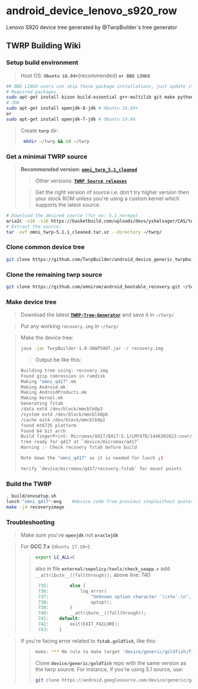 # android_device_lenovo_s920_row
Lenovo S920 device tree generated by @TwrpBuilder`s tree generator

## TWRP Building Wiki

### Setup build environment
> Host OS: **`Ubuntu 16.04+`**(recommended) **` or BBQ LINUX `**
```bash
## BBQ LINUX users can skip these package installations, just update it by -> sudo pacman -Suy <-
# Required packages
sudo apt-get install bison build-essential g++-multilib git make python zip
# JDK
sudo apt-get install openjdk-8-jdk # Ubuntu 16.04+
or
sudo apt-get install openjdk-7-jdk # Ubuntu 14.04
```
> Create **`twrp`** dir:
> ```bash
>  mkdir ~/twrp && cd ~/twrp
>  ```

### Get a minimal TWRP source
> **Recommended version: [`omni_twrp_5.1_cleaned`](https://basketbuild.com/uploads/devs/yshalsager/CAS/twrp/omni_twrp-5.1.1_cleaned.tar.xz)**
>
>> Other versions: [**`TWRP Source releases`**](https://basketbuild.com/devs/yshalsager/CAS/twrp)
>
>> Get the right version of source i.e. don't try higher version then your stock ROM unless you're using a custom kernel which supports the latest source.

```bash
# Download the desired source (for ex: 5.1_norepo)
aria2c -x16 -s16 https://basketbuild.com/uploads/devs/yshalsager/CAS/twrp/omni_twrp-5.1.1_cleaned.tar.xz
# Extract the source:
tar -xvf omni_twrp-5.1.1_cleaned.tar.xz --directory ~/twrp/
```
### Clone common device tree
```bash
git clone https://github.com/TwrpBuilder/android_device_generic_twrpbuilder.git ~/twrp/device/generic/twrpbuilder
```
### Clone the remaining twrp source
```bash
git clone https://github.com/omnirom/android_bootable_recovery.git ~/twrp/bootable/recovery --depth=1
```
### Make device tree
>Download the latest [**`TWRP-Tree-Generator`**](https://github.com/TwrpBuilder/twrpbuilder_tree_generator/releases/latest) and save it in `~/twrp/`

> Put any working `recovery.img` in `~/twrp/`

> Make the device tree:
>```bash
>java -jar TwrpBuilder-1.0-SNAPSHOT.jar -r recovery.img
>```
>> Output be like this:
>```bash
>Building tree using: recovery.img
>Found gzip comression in ramdisk
>Making "omni_q417".mk
>Making Android.mk
>Making AndroidProducts.mk
>Making kernel.mk
>Generating fstab
>/data ext4 /dev/block/mmcblk0p3
>/system ext4 /dev/block/mmcblk0p6
>/cache ext4 /dev/block/mmcblk0p2
>found mt6735 platform
>Found 64 bit arch
>Build fingerPrint: Micromax/Q417/Q417:5.1/LMY47D/1446202623:user/release-keys
>tree ready for q417 at `device/micromax/q417`
>Warning :- Check recovery fstab before build
>```
>```bash
>Note down the "omni_q417" as it is needed for lunch ;)
>```
>```bash
> Verify `device/micromax/q417/recovery.fstab` for mount points
>```
### Build the TWRP
```bash
. build/envsetup.sh
lunch "omni_q417"-eng    #device code from previous step(without quotes)
make -j4 recoveryimage
```
### Troubleshooting
> Make sure you've **`openjdk`** not **`oraclejdk`**

> For **GCC 7.x** (`Ubuntu 17.10+`):
>> ```bash
>>export LC_ALL=C
>>```
>> also in file **`external/sepolicy/tools/check_seapp.c`**
>>add `__attribute__((fallthrough));` above line: 740
>>```C
>>	735:		else {
>>	736:	  		log_error(
>>	737:				"Unknown option character `\\x%x'.\n",
>>	738:				optopt);
>>	739: 		}
>>	740:		__attribute__((fallthrough));
>>	741:	default:
>>	742:		exit(EXIT_FAILURE);
>>	743:	}

> If you're facing error related to **`fstab.goldfish`**, like this: 
>>```bash
>>make: *** No rule to make target 'device/generic/goldfish/fstab.goldfish', needed by ..... Stop.
>>```
>> Clone **`device/generic/goldfish`** repo with the same version as the twrp source.
For instance, if you're using 5.1 source, use:
>>```bash
>>git clone https://android.googlesource.com/device/generic/goldfish -b android-5.1.1_r28 device/generic/goldfish
>>```
